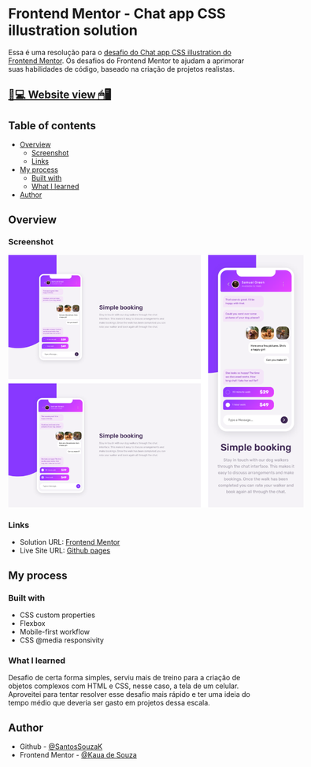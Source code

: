# Frontend Mentor - Chat app CSS illustration solution

Essa é uma resolução para o [desafio do Chat app CSS illustration do Frontend Mentor](https://www.frontendmentor.io/challenges/chat-app-css-illustration-O5auMkFqY). Os desafios do Frontend Mentor te ajudam a aprimorar suas habilidades de código, baseado na criação de projetos realistas.

## [📃💻 Website view 🖱🖥](https://souzasantosk.github.io/Frontend-Mentor/Chat%20App%20Illustration)

## Table of contents

- [Overview](#overview)
  - [Screenshot](#screenshot)
  - [Links](#links)
- [My process](#my-process)
  - [Built with](#built-with)
  - [What I learned](#what-i-learned)
- [Author](#author)

## Overview

### Screenshot

<img src="./screenshots/results-grid.png" style="max-width: 600px">

### Links

- Solution URL: [Frontend Mentor](#)
- Live Site URL: [Github pages](https://souzasantosk.github.io/Frontend-Mentor/Chat%20App%20Illustration)

## My process

### Built with

- CSS custom properties
- Flexbox
- Mobile-first workflow
- CSS @media responsivity

### What I learned

Desafio de certa forma simples, serviu mais de treino para a criação de objetos complexos com HTML e CSS, nesse caso, a tela de um celular. Aproveitei para tentar resolver esse desafio mais rápido e ter uma ideia do tempo médio que deveria ser gasto em projetos dessa escala.

## Author

- Github - [@SantosSouzaK](https://github.com/SouzaSantosK)
- Frontend Mentor - [@Kaua de Souza](https://www.frontendmentor.io/profile/SouzaSantosK)
